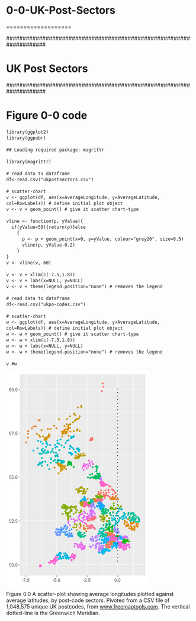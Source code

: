 # 0-0-UK-Post-Sectors
===================

#################################################################### 

UK Post Sectors
===============

#################################################################### 

Figure 0-0 code
===============

    library(ggplot2)
    library(ggpubr)

    ## Loading required package: magrittr

    library(magrittr)

    # read data to dataframe
    df<-read.csv("ukpostsectors.csv") 

    # scatter-chart
    v <- ggplot(df, aes(x=AverageLongitude, y=AverageLatitude, col=RowLabels)) # define initial plot object
    v <- v + geom_point() # give it scatter chart-type

    vline <- function(p, yValue){
      if(yValue<50){return(p)}else
        {
          p <- p + geom_point(x=0, y=yValue, colour="grey20", size=0.5)
          vline(p, yValue-0.2)
        }
    }
    v <- vline(v, 60)

    v <- v + xlim(c(-7.5,1.8))
    v <- v + labs(x=NULL, y=NULL)
    v <- v + theme(legend.position="none") # removes the legend

    # read data to dataframe
    df<-read.csv("ukpo-codes.csv") 

    # scatter-chart
    w <- ggplot(df, aes(x=AverageLongitude, y=AverageLatitude, col=RowLabels)) # define initial plot object
    w <- w + geom_point() # give it scatter chart-type
    w <- w + xlim(c(-7.5,1.8))
    w <- w + labs(x=NULL, y=NULL)
    w <- w + theme(legend.position="none") # removes the legend

    v #w

<img src="0-0 UK Post Sectors-1.png" style="display: block; margin: auto auto auto 0;" />

Figure 0.0 A scatter-plot showing average longitudes plotted against
average latitudes, by post-code sectors. Pivoted from a CSV file of
1,048,575 unique UK postcodes, from www.freemaptools.com. The vertical
dotted-line is the Greenwich Meridian.
